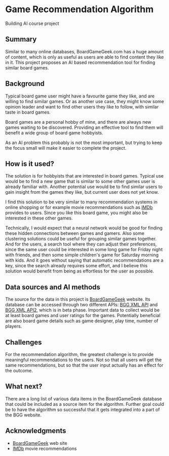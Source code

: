
# Game Recommendation Algorithm

Building AI course project

## Summary

Similar to many online databases, BoardGameGeek.com has a huge amount of content, which is only as useful as users are able to find content they like in it. This project proposes an AI based recommendation tool for finding similar board games. 


## Background

Typical board game user might have a favourite game they like, and are willing to find similar games. Or as another use case, they might know some opinion leader and want to find other users they like to follow, with similar taste in board games.

Board games are a personal hobby of mine, and there are always new games waiting to be discovered. Providing an effective tool to find them will benefit a wide group of board game hobbyists.

As an AI problem this probably is not the most important, but trying to keep the focus small will make it easier to complete the project.


## How is it used?

The solution is for hobbyists that are interested in board games. Typical use would be to find a new game that is similar to some other games user is already familiar with. Another potential use would be to find similar users to gain insight from the games they like, but current user does not yet know.

I find this solution to be very similar to many recommendation systems in online shopping or for example movie recommendations such as [IMDb](https://www.imdb.com) provides to users. Since you like this board game, you might also be interested in these other games.

Technically, I would expect that a neural network would be good for finding these hidden connections between games and gamers. Also some clustering solutions could be useful for grouping similar games together. And for the users, a search tool where they can adjust their preferences, since the same user could be interested in some long game for Friday night with friends, and then some simple children's game for Saturday morning with kids. And it goes without saying that automatic recommendations are a key, since the search already requires some effort, and I believe this solution would benefit from being as effortless for the user as possible.


## Data sources and AI methods

The source for the data in this project is [BoardGameGeek](https://boardgamegeek.com) website. Its database can be accessed through two different APIs: [BGG XML API](https://boardgamegeek.com/wiki/page/BGG_XML_API) and [BGG XML API2](https://boardgamegeek.com/wiki/page/BGG_XML_API2), which is in beta phase. Important data to collect would be at least board games and user ratings for the games. Potentially beneficial are also board game details such as game designer, play time, number of players.


## Challenges

For the recommendation algorithm, the greatest challenge is to provide meaningful recommendations to the users. Not so that all users will get the same recommendations, but so that the user input actually has an effect for the outcome.


## What next?

There are a long list of various data items in the BoardGameGeek database that could be included as a source item for the algorithm. Further goal could be to have the algorithm so successful that it gets integrated into a part of the BGG website.


## Acknowledgments

* [BoardGameGeek](https://boardgamegeek.com) web site
* [IMDb](https://www.imdb.com) movie recommendations
